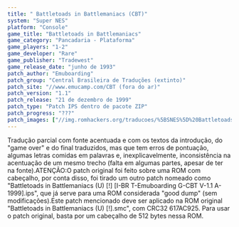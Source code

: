 ```yaml
---
title: " Battletoads in Battlemaniacs (CBT)"
system: "Super NES"
platform: "Console"
game_title: "Battletoads in Battlemaniacs"
game_category: "Pancadaria - Plataforma"
game_players: "1-2"
game_developer: "Rare"
game_publisher: "Tradewest"
game_release_date: "junho de 1993"
patch_author: "Emuboarding"
patch_group: "Central Brasileira de Traduções (extinto)"
patch_site: "//www.emucamp.com/CBT (fora do ar)"
patch_version: "1.1"
patch_release: "21 de dezembro de 1999"
patch_type: "Patch IPS dentro de pacote ZIP"
patch_progress: "???"
patch_images: ["//img.romhackers.org/traducoes/%5BSNES%5D%20Battletoads%20in%20Battlemaniacs%20-%20CBT%20-%201.png","//img.romhackers.org/traducoes/%5BSNES%5D%20Battletoads%20in%20Battlemaniacs%20-%20CBT%20-%202.png","//img.romhackers.org/traducoes/%5BSNES%5D%20Battletoads%20in%20Battlemaniacs%20-%20CBT%20-%203.png"]
---
```

Tradução parcial com fonte acentuada e com os textos da introdução, do "game over" e do final traduzidos, mas que tem erros de pontuação, algumas letras comidas em palavras e, inexplicavelmente, inconsistência na acentuação de um mesmo trecho (falta em algumas partes, apesar de ter na fonte).ATENÇÃO:O patch original foi feito sobre uma ROM com cabeçalho, por conta disso, foi tirado um outro patch nomeado como "Battletoads in Battlemaniacs (U) [!] [I-BR T-Emuboarding G-CBT V-1.1 A-1999].ips", que já serve para uma ROM considerada "good dump" (sem modificações).Este patch mencionado deve ser aplicado na ROM original "Battletoads in Battlemaniacs (U) [!].smc", com CRC32 617AC925. Para usar o patch original, basta por um cabeçalho de 512 bytes nessa ROM.